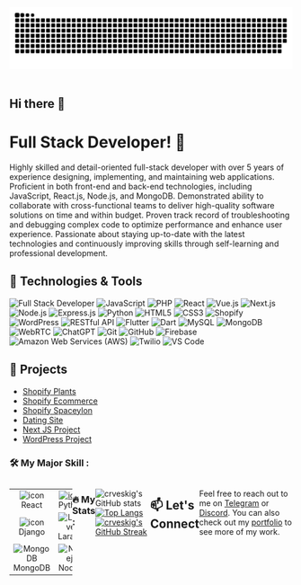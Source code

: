 <picture>
  <source media="(prefers-color-scheme: dark)" srcset="https://raw.githubusercontent.com/platane/platane/output/github-contribution-grid-snake-dark.svg">
  <source media="(prefers-color-scheme: light)" srcset="https://raw.githubusercontent.com/platane/platane/output/github-contribution-grid-snake.svg">
  <img alt="github contribution grid snake animation" src="https://raw.githubusercontent.com/platane/platane/output/github-contribution-grid-snake.svg">
</picture>
<div align="center">
  <img src="https://komarev.com/ghpvc/?username=crveskig&style=flat-square&color=blue" alt=""/>
</div>

## Hi there 👋

# Full Stack Developer! 👋



Highly skilled and detail-oriented full-stack developer with over 5 years of experience designing, implementing, and maintaining web applications. Proficient in both front-end and back-end technologies, including JavaScript, React.js, Node.js, and MongoDB. Demonstrated ability to collaborate with cross-functional teams to deliver high-quality software solutions on time and within budget. Proven track record of troubleshooting and debugging complex code to optimize performance and enhance user experience. Passionate about staying up-to-date with the latest technologies and continuously improving skills through self-learning and professional development.

## 🔧 Technologies & Tools

![Full Stack Developer](https://img.shields.io/badge/Full%20Stack-Developer-blue?style=flat)
![JavaScript](https://img.shields.io/badge/-JavaScript-yellow?style=flat&logo=javascript&logoColor=white)
![PHP](https://img.shields.io/badge/PHP-Yes-blue?style=flat&logo=php)
![React](https://img.shields.io/badge/-React-blue?style=flat&logo=react&logoColor=white)
![Vue.js](https://img.shields.io/badge/-Vue.js-green?style=flat&logo=vue.js&logoColor=white)
![Next.js](https://img.shields.io/badge/-Next.js-black?style=flat&logo=next.js&logoColor=white)
![Node.js](https://img.shields.io/badge/-Node.js-green?style=flat&logo=node.js&logoColor=white)
![Express.js](https://img.shields.io/badge/-Express.js-lightgrey?style=flat&logo=express&logoColor=white)
![Python](https://img.shields.io/badge/-Python-blue?style=flat&logo=python&logoColor=white)
![HTML5](https://img.shields.io/badge/-HTML5-orange?style=flat&logo=html5&logoColor=white)
![CSS3](https://img.shields.io/badge/-CSS3-blue?style=flat&logo=css3&logoColor=white)
![Shopify](https://img.shields.io/badge/Shopify-Yes-green?style=flat&logo=shopify)
![WordPress](https://img.shields.io/badge/WordPress-Yes-blue?style=flat&logo=wordpress)
![RESTful API](https://img.shields.io/badge/RESTful%20API-Yes-green?style=flat)
![Flutter](https://img.shields.io/badge/-Flutter-blue?flat&logo=flutter&logoColor=white)
![Dart](https://img.shields.io/badge/-Dart-blue?style=flat&logo=dart&logoColor=white)
![MySQL](https://img.shields.io/badge/MySQL-Yes-blue?style=flat&logo=mysql)
![MongoDB](https://img.shields.io/badge/MongoDB-Yes-green?style=flat&logo=mongodb)
![WebRTC](https://img.shields.io/badge/WebRTC-Yes-blue?style=flat)
![ChatGPT](https://img.shields.io/badge/ChatGPT-Yes-9cf?style=flat&logo=openai)
![Git](https://img.shields.io/badge/-Git-black?style=flat&logo=git&logoColor=white)
![GitHub](https://img.shields.io/badge/-GitHub-black?style=flat&logo=github&logoColor=white)
![Firebase](https://img.shields.io/badge/Firebase-Yes-orange?style=flat&logo=firebase)
![Amazon Web Services (AWS)](https://img.shields.io/badge/AWS-Yes-yellow?style=flat&logo=amazon-aws)
![Twilio](https://img.shields.io/badge/Twilio-Yes-blue?style=flat&logo=twilio)
![VS Code](https://img.shields.io/badge/-VS%20Code-blueviolet?style=flat&logo=visual-studio-code&logoColor=white)


## 🚀 Projects
- [Shopify Plants](https://https://www.tnnursery.net/)
- [Shopify Ecommerce](https://ful.com)
- [Shopify Spaceylon](https://spaceyloncanada.ca)
- [Dating Site](https://losmagz.com)
- [Next JS Project](https://www.seamless-digital.com)
- [WordPress Project](https://indeco.it/en/)

### :hammer_and_wrench: My Major Skill :  
  <div style="display: flex; align-items: flex-start; align: center">
<table align="center">
  <tr>
    <td align="center" width="96">
        <img src="https://techstack-generator.vercel.app/react-icon.svg" alt="icon" width="65" height="65" />
      <br>React
    </td>
    <td align="center" width="96">
      <a href="#macropower-tech">
        <img src="https://techstack-generator.vercel.app/python-icon.svg" alt="icon" width="65" height="65" />
      </a>
      <br>Python
    </td>
    <td align="center" width="96">
        <img src="https://techstack-generator.vercel.app/js-icon.svg" alt="icon" width="65" height="65" />
      <br>JavaScript
    </td>
    <td align="center" width="96">
        <img src="https://techstack-generator.vercel.app/cpp-icon.svg" alt="icon" width="65" height="65" />
      <br>C++
    </td>
    <td align="center" width="96">
        <img src="https://techstack-generator.vercel.app/mysql-icon.svg" alt="icon" width="65" height="65" />
      <br>MySQL
    </td>
    <td align="center" width="96">
        <img src="https://techstack-generator.vercel.app/ts-icon.svg" alt="icon" width="65" height="65" />
      <br>TypeScript
    </td>
    <td align="center" width="96">
        <img src="https://techstack-generator.vercel.app/csharp-icon.svg" alt="icon" width="65" height="65" />
      <br>C#
    </td>
  </tr>
  <tr>
    <td align="center" width="96">
        <img src="https://techstack-generator.vercel.app/django-icon.svg" alt="icon" width="65" height="65" />
      <br>Django
    </td>
    <td align="center"  width="96">
        <img src="https://skillicons.dev/icons?i=laravel" width="48" height="48" alt="Laravel" />
      <br>Laravel
    </td>
    <td align="center"  width="96">
        <img src="https://skillicons.dev/icons?i=html" width="48" height="48" alt="HTML5" />
      <br>HTML5
    </td>
    <td align="center" width="96">
        <img src="https://skillicons.dev/icons?i=css" width="48" height="48" alt="css" />
      <br>CSS
    </td>
    <td align="center"  width="96">
        <img src="https://skillicons.dev/icons?i=bootstrap" width="48" height="48" alt="bootstrap" />
      <br>Bootstrap
    </td>
    <td align="center" width="96">
        <img src="https://skillicons.dev/icons?i=tailwind" width="48" height="48" alt="tailwind" />
      <br>Tailwind
    </td>
    <td align="center" width="96">
        <img src="https://skillicons.dev/icons?i=jquery" width="48" height="48" alt="jQuery" />
      <br>jQuery
    </td>
  </tr>
  <tr>
    <td align="center" width="96">
        <img src="https://skillicons.dev/icons?i=mongodb" width="48" height="48" alt="MongoDB" />
      <br>MongoDB
    </td>
    <td align="center" width="96">
        <img src="https://skillicons.dev/icons?i=nodejs" width="48" height="48" alt="Nodejs" />
      <br>Nodejs
    </td>
    <td align="center" width="96">
        <img src="https://skillicons.dev/icons?i=php" width="48" height="48" alt="PHP" />
      <br>PHP
    </td>
    <td align="center" width="96">
        <img src="https://skillicons.dev/icons?i=vscode" width="48" height="48" alt="VsCode" />
      <br>VsCode
    </td>
    <td align="center" width="96">
      <!-- <a href="https://drive.google.com/file/d/1s2Zhy-I_CQHDhpOhVUfmQmWLpfu6Amiz/view?usp=sharing"> -->
        <img src="https://skillicons.dev/icons?i=vue" width="48" height="48" alt="Vue" />
      <!-- </a> -->
      <br>Vue
    </td>
    <td align="center" width="96">
        <img src="https://skillicons.dev/icons?i=sass" width="48" height="48" alt="Sass" />
      <br>Sass
    </td>
    <td align="center" width="96">
        <img src="https://skillicons.dev/icons?i=postgres" width="48" height="48" alt="PostgreSQL" />
      <br>PostgreSQL
    </td>
 </tr>
</table>
<br><br>


---

### :fire: My Stats :
![crveskig's GitHub stats](https://github-readme-stats.vercel.app/api?username=jGeorge1126&show_icons=true&theme=radical)
[![Top Langs](https://github-readme-stats.vercel.app/api/top-langs/?username=jGeorge1126&layout=compact&theme=vision-friendly-dark)](https://github.com/jGeorge1126/github-readme-stats)
[![crveskig's GitHub Streak](http://github-readme-streak-stats.herokuapp.com?user=jGeorge1126&theme=dark&background=000000)](https://git.io/streak-stats)

## 📫 Let's Connect

Feel free to reach out to me on [Telegram](https://t.me/waitingforhope) or [Discord](https://discord.gg/4HVs6H4N). You can also check out my [portfolio](https://yourportfolio.com) to see more of my work.

